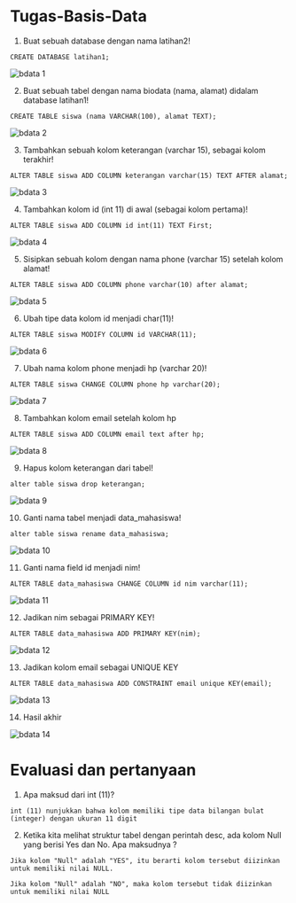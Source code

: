 # Tugas-Basis-Data

1. Buat sebuah database dengan nama latihan2!
``` 
CREATE DATABASE latihan1;
```
![bdata 1](https://user-images.githubusercontent.com/115356128/229334957-bac06184-b49b-4fd3-b0c4-f241e0881d68.png)


2. Buat sebuah tabel dengan nama biodata (nama, alamat) didalam
database latihan1!
```
CREATE TABLE siswa (nama VARCHAR(100), alamat TEXT);
```
![bdata 2](https://user-images.githubusercontent.com/115356128/229334988-a9ac6897-3f66-46ef-a831-d19ce13d1b34.png)


3. Tambahkan sebuah kolom keterangan (varchar 15), sebagai kolom
terakhir!
```
ALTER TABLE siswa ADD COLUMN keterangan varchar(15) TEXT AFTER alamat;
```
![bdata 3](https://user-images.githubusercontent.com/115356128/229334996-3b8ed532-96ae-487f-a753-c6bfe61ae9bb.png)


4. Tambahkan kolom id (int 11) di awal (sebagai kolom pertama)!
```
ALTER TABLE siswa ADD COLUMN id int(11) TEXT First;
```
![bdata 4](https://user-images.githubusercontent.com/115356128/229335001-339d3972-e0ec-41a1-8b07-419fc6adc5cd.png)


5. Sisipkan sebuah kolom dengan nama phone (varchar 15) setelah
kolom alamat!
```
ALTER TABLE siswa ADD COLUMN phone varchar(10) after alamat;
```
![bdata 5](https://user-images.githubusercontent.com/115356128/229335004-06620cf0-2fc1-4f9c-a69b-0c527071307c.png)


6. Ubah tipe data kolom id menjadi char(11)!
```
ALTER TABLE siswa MODIFY COLUMN id VARCHAR(11);
```
![bdata 6](https://user-images.githubusercontent.com/115356128/229335014-14aa7f4f-87bb-49c1-8cd6-100d4082bca0.png)


7. Ubah nama kolom phone menjadi hp (varchar 20)!
```
ALTER TABLE siswa CHANGE COLUMN phone hp varchar(20);
```
![bdata 7](https://user-images.githubusercontent.com/115356128/229335021-30d15d7f-64e3-4939-8923-369f1b1e7802.png)


8. Tambahkan kolom email setelah kolom hp
```
ALTER TABLE siswa ADD COLUMN email text after hp;
```
![bdata 8](https://user-images.githubusercontent.com/115356128/229335037-bcf5a062-5d3c-4a25-a586-8b657acc9d7b.png)


9. Hapus kolom keterangan dari tabel!
```
alter table siswa drop keterangan;
```
![bdata 9](https://user-images.githubusercontent.com/115356128/229335044-7a78c3fb-76e4-4c99-bdb7-8d6c4e0e71e0.png)


10. Ganti nama tabel menjadi data_mahasiswa!
```
alter table siswa rename data_mahasiswa;
```
![bdata 10](https://user-images.githubusercontent.com/115356128/229335046-b7547cd1-98e1-4627-b209-19b33cc21ed4.png)


11. Ganti nama field id menjadi nim!
```
ALTER TABLE data_mahasiswa CHANGE COLUMN id nim varchar(11);
```
![bdata 11](https://user-images.githubusercontent.com/115356128/229335050-1590d861-4af9-4a19-aac0-adb34e40135e.png)


12. Jadikan nim sebagai PRIMARY KEY!
```
ALTER TABLE data_mahasiswa ADD PRIMARY KEY(nim);
```
![bdata 12](https://user-images.githubusercontent.com/115356128/229335054-583270b2-e5ad-4ce9-b54a-c6f89f0b44a2.png)


13. Jadikan kolom email sebagai UNIQUE KEY
```
ALTER TABLE data_mahasiswa ADD CONSTRAINT email unique KEY(email);
```
![bdata 13](https://user-images.githubusercontent.com/115356128/229335058-3e334837-dd2c-4efa-aab4-62b766f35f06.png)


14. Hasil akhir

![bdata 14](https://user-images.githubusercontent.com/115356128/229335067-6f9423e3-aa30-4d59-8326-7fe6d6739f6e.png)


# Evaluasi dan pertanyaan
1. Apa maksud dari int (11)?
```
int (11) nunjukkan bahwa kolom memiliki tipe data bilangan bulat (integer) dengan ukuran 11 digit 
```

2. Ketika kita melihat struktur tabel dengan perintah desc, ada kolom Null yang
berisi Yes dan No. Apa maksudnya ?
```
Jika kolom "Null" adalah "YES", itu berarti kolom tersebut diizinkan untuk memiliki nilai NULL.

Jika kolom "Null" adalah "NO", maka kolom tersebut tidak diizinkan untuk memiliki nilai NULL
```
